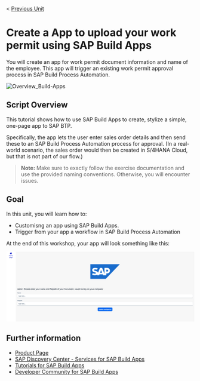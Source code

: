 < [Previous Unit](../1_Build_Process_Automation/12_CreateyourProcess/4_Deployprocess.md)


# Create a App to upload your work permit using SAP Build Apps

You will create an app for work permit document information and name of the employee. This app will trigger an existing work permit approval process in SAP Build Process Automation.

![Overview_Build-Apps](./Images/420-Overview_Build-Apps.jpg)

## Script Overview

This tutorial shows how to use SAP Build Apps to create, stylize a simple, one-page app to SAP BTP.

Specifically, the app lets the user enter sales order details and then send these to an SAP Build Process Automation process for approval. (In a real-world scenario, the sales order would then be created in S/4HANA Cloud, but that is not part of our flow.)

> **Note:** Make sure to exactly follow the exercise documentation and use the provided naming conventions. Otherwise, you will encounter issues.



## Goal

In this unit, you will learn how to:
- Customisng an app using SAP Build Apps.
- Trigger from your app a workflow in SAP Build Process Automation

At the end of this workshop, your app will look something like this:

![app](./Images/2_1_1.png)

## Further information

- [Product Page](https://www.sap.com/products/technology-platform/no-code-app-builder.html)
- [SAP Discovery Center - Services for SAP Build Apps](https://discovery-center.cloud.sap/serviceCatalog/sap-build-apps?region=all)
- [Tutorials for SAP Build Apps](https://developers.sap.com/tutorial-navigator.html?tag=tutorial%3Atype%2Ftutorial&tag=software-product%3Atechnology-platform%2Fsap-build%2Fsap-build-apps-enterprise-edition)
- [Developer Community for SAP Build Apps](https://community.sap.com/topics/build-apps)

<!-- 
[Next Unit](../421_BTP-CleanCore_BuildApps-Workflow/README.md) >
-->
